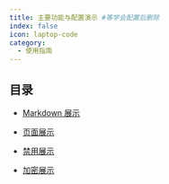 ```yaml
---
title: 主要功能与配置演示 #等学会配置后删除
index: false
icon: laptop-code
category:
  - 使用指南
---
```


## 目录

- [Markdown 展示](markdown.md)

- [页面展示](page.md)

- [禁用展示](disable.md)

- [加密展示](encrypt.md)
